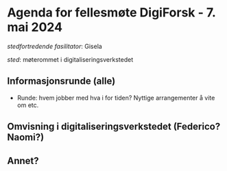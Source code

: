 # Agenda for fellesmøte DigiForsk - 7. mai 2024

*stedfortredende fasilitator*: Gisela 

*sted*:  møterommet i digitaliseringsverkstedet

## Informasjonsrunde (alle)

- Runde: hvem jobber med hva i for tiden? Nyttige arrangementer å vite om etc.

## Omvisning i digitaliseringsverkstedet (Federico? Naomi?)

## Annet?

